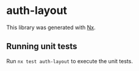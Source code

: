 # auth-layout

This library was generated with [Nx](https://nx.dev).

## Running unit tests

Run `nx test auth-layout` to execute the unit tests.
